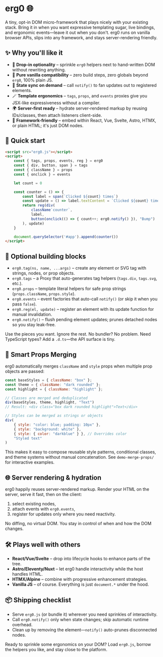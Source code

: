 ﻿# erg0 🌐

A tiny, opt-in DOM micro-framework that plays nicely with your existing stack. Bring it in when you want expressive templating sugar, live bindings, and ergonomic events—leave it out when you don't. erg0 runs on vanilla browser APIs, slips into any framework, and stays server-rendering friendly.

## ✨ Why you'll like it
- 🧩 **Drop-in optionality** – sprinkle `erg0` helpers next to hand-written DOM without rewriting anything.
- 🧪 **Pure vanilla compatibility** – zero build steps, zero globals beyond `erg0`, 100% plain JS.
- 🔄 **State sync on demand** – call `notify()` to fan updates out to registered elements.
- 🪄 **Template ergonomics** – `tags`, `props`, and `events` proxies give you JSX-like expressiveness without a compiler.
- 🌍 **Server-first ready** – hydrate server-rendered markup by reusing IDs/classes, then attach listeners client-side.
- 🤝 **Framework-friendly** – embed within React, Vue, Svelte, Astro, HTMX, or plain HTML; it's just DOM nodes.

## 🚀 Quick start
```html
<script src="erg0.js"></script>
<script>
    const { tags, props, events, reg } = erg0
    const { div, button, span } = tags
    const { className } = props
    const { onclick } = events

    let count = 0

    const counter = () => {
        const label = span(`Clicked ${count} times`)
        const update = () => label.textContent = `Clicked ${count} times`
        return reg(div(
            className`counter`,
            label,
            button(onclick(() => { count++; erg0.notify() }), "Bump")
        ), update)
    }

    document.querySelector('#app').append(counter())
</script>
```

## 🧱 Optional building blocks
- `erg0.tag(ns, name, ...args)` – create any element or SVG tag with strings, nodes, or prop objects.
- `erg0.tags` – a Proxy that auto-generates tag helpers (`tags.div`, `tags.svg`, etc.).
- `erg0.props` – template literal helpers for safe prop strings (`props.className`, `props.style`).
- `erg0.events` – event factories that auto-call `notify()` (or skip it when you pass `false`).
- `erg0.reg(el, update)` – register an element with its update function for manual invalidation.
- `erg0.notify()` – flush pending element updates; prunes detached nodes so you stay leak-free.

Use the pieces you want. Ignore the rest. No bundler? No problem. Need TypeScript types? Add a `.d.ts`—the API surface is tiny.

## 🔄 Smart Props Merging
erg0 automatically merges `className` and `style` props when multiple prop objects are passed:

```javascript
const baseStyles = { className: "box" };
const theme = { className: "dark rounded" };
const highlight = { className: "highlight" };

// Classes are merged and deduplicated
div(baseStyles, theme, highlight, "Text")
// Result: <div class="box dark rounded highlight">Text</div>

// Styles can be merged as strings or objects
div(
    { style: "color: blue; padding: 10px" },
    { style: "background: white" },
    { style: { color: "darkblue" } }, // Overrides color
    "Styled text"
)
```

This makes it easy to compose reusable style patterns, conditional classes, and theme systems without manual concatenation. See `demo-merge-props/` for interactive examples.

## 🌐 Server rendering & hydration
erg0 happily reuses server-rendered markup. Render your HTML on the server, serve it fast, then on the client:
1. select existing nodes,
2. attach events with `erg0.events`,
3. register for updates only where you need reactivity.

No diffing, no virtual DOM. You stay in control of when and how the DOM changes.

## 🛠️ Plays well with others
- **React/Vue/Svelte** – drop into lifecycle hooks to enhance parts of the tree.
- **Astro/Eleventy/Nuxt** – let erg0 handle interactivity while the host handles HTML.
- **HTMX/Alpine** – combine with progressive enhancement strategies.
- **Vanilla JS** – of course. Everything is just `document.*` under the hood.

## 📦 Shipping checklist
- Serve `erg0.js` (or bundle it) wherever you need sprinkles of interactivity.
- Call `erg0.notify()` only when state changes; skip automatic runtime overhead.
- Clean up by removing the element—`notify()` auto-prunes disconnected nodes.

Ready to sprinkle some ergonomics on your DOM? Load `erg0.js`, borrow the helpers you like, and stay close to the platform.

